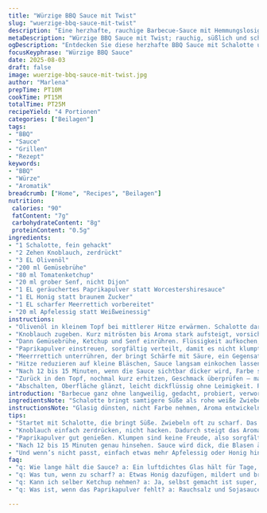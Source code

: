 ```yaml
---
title: "Würzige BBQ Sauce mit Twist"
slug: "wuerzige-bbq-sauce-mit-twist"
description: "Eine herzhafte, rauchige Barbecue-Sauce mit Hemmungslosigkeit im Geschmack. Schalotte statt Zwiebel bringt Süße, geräuchertes Paprikapulver ersetzt Worcestershire. Brauner Zucker weicht etwas Honig, mehr Säure durch Apfelessig. Langsam eingekocht bis Blasen flüstern, dann grob püriert für Biss. Leicht süß-scharf, mit leichtem Senfaroma und einem Hauch Meerrettich. Immer wieder abgeschmeckt, Anpassungen an Alltagsvorrat und Stimmung. Flüssigkeitsbalance mit Gemüsebrühe statt Hühnerbrühe, rastlos gerührt, bis alles bindet und glänzt. Glück, wenn um Kitche öffnet, Essig und Rauch mischen."
metaDescription: "Würzige BBQ Sauce mit Twist; rauchig, süßlich und scharf. Perfekt für Grillabende und mehr."
ogDescription: "Entdecken Sie diese herzhafte BBQ Sauce mit Schalotte und Meerrettich; Geschmack, der beeindruckt."
focusKeyphrase: "Würzige BBQ Sauce"
date: 2025-08-03
draft: false
image: wuerzige-bbq-sauce-mit-twist.jpg
author: "Marlena"
prepTime: PT10M
cookTime: PT15M
totalTime: PT25M
recipeYield: "4 Portionen"
categories: ["Beilagen"]
tags:
- "BBQ"
- "Sauce"
- "Grillen"
- "Rezept"
keywords:
- "BBQ"
- "Würze"
- "Aromatik"
breadcrumb: ["Home", "Recipes", "Beilagen"]
nutrition: 
 calories: "90"
 fatContent: "7g"
 carbohydrateContent: "8g"
 proteinContent: "0.5g"
ingredients:
- "1 Schalotte, fein gehackt"
- "2 Zehen Knoblauch, zerdrückt"
- "3 EL Olivenöl"
- "200 ml Gemüsebrühe"
- "80 ml Tomatenketchup"
- "20 ml grober Senf, nicht Dijon"
- "1 EL geräuchertes Paprikapulver statt Worcestershiresauce"
- "1 EL Honig statt braunem Zucker"
- "1 EL scharfer Meerrettich vorbereitet"
- "20 ml Apfelessig statt Weißweinessig"
instructions:
- "Olivenöl in kleinem Topf bei mittlerer Hitze erwärmen. Schalotte darin glasig dünsten, nicht braun lassen, lieber sanft caramelisieren. Zeit liegt nicht an Minute, sondern am Klang der Zwiebeln, langsam werden sie weich, die Oberfläche leicht glänzend."
- "Knoblauch zugeben. Kurz mitrösten bis Aroma stark aufsteigt, vorsichtig, damit er nicht anbrennt, sonst bitter."
- "Dann Gemüsebrühe, Ketchup und Senf einrühren. Flüssigkeit aufkochen, sichtbar aufsteigen und Blasen schlagen."
- "Paprikapulver einstreuen, sorgfältig verteilt, damit es nicht klumpt. Honig hinzufügen – nimmt etwas Säure. Alles gründlich vermischen."
- "Meerrrettich unterrühren, der bringt Schärfe mit Säure, ein Gegensatz zu süßlich. Apfelessig nach und nach zugeben. Schmeckt ab, da Apfelessig fruchtiger, also vorsichtig dosieren."
- "Hitze reduzieren auf kleine Bläschen, Sauce langsam einkochen lassen. Rühren nicht vergessen, sonst Bodenbrand, lieber öfter umrühren als nur gelegentlich."
- "Nach 12 bis 15 Minuten, wenn die Sauce sichtbar dicker wird, Farbe satt, kaum mehr Flüssigkeit unterm Löffel, dann pürieren. Grob, nicht komplett fein, Biss ist nice, wegen Textur."
- "Zurück in den Topf, nochmal kurz erhitzen, Geschmack überprüfen – manchmal mehr Honig oder Essig. Manche mögen's süßer, andere zittriger. Ich finde so die Balance. "
- "Abschalten, Oberfläche glänzt, leicht dickflüssig ohne Leimigkeit. Restwärme erledigt letzten Schliff."
introduction: "Barbecue ganz ohne langweilig, gedacht, probiert, verworfen. Schalotte statt Zwiebel probiert – resultiert in mehr Süße, fast samtig beim Kochen. Kein gewöhnliches Rezepte-Abspulen, sondern fühlen, Beobachten. Knoblauch nicht zu lange, sonst beißend. Hühnerbrühe fiel raus, Gemüsebrühe macht's neutraler, aber trotzdem vollmundig. Wer Würstchen oder Rippchen pimpt, nimmt das gerne. Geräuchertes Paprikapulver statt Worcestershiresauce, aus Faulheit, aber geil. Keine Saucen jetzt aus Flasche. Energien steigen, wenn Sauce selber kochen. Zugabe von Honig für glatte, nicht gummiartige Süße. Apfelessig statt Weißwein gibt mehr Fruchtigkeit – habe mehrmals probiert, freue mich, wenn die Säure just richtig tanzt im Mund. Kurz, knackig, manchmal denkt man Röstaromen, manchmal hell, frisch. Alle Konsistenzen wichtig, deshalb nicht alles verrühren, nichts zu fein. Vor allem der Biss ist Trumpf. Geduld zahlt sich aus, ohne Einkochen keine Tiefe, aber auch nie zu dick werden, sonst klebt."
ingredientsNote: "Schalotte bringt samtigere Süße als rohe weiße Zwiebel, aromatisch vielschichtig. Knoblauch zerdrücken, nicht hacken, damit Ölausstoß besser. Olivenöl immer kaltgepresst, schmeckt intensiver. Gemüsebrühe neutral genug, Hühnerbrühe zu dominant. Für Ketchup kann auch selbst gemacht oder Bio. Grober Senf gibt Textur und kippt Geschmack Richtung Rustikal; Dijon passiert, aber Geschmacksintensität anders. Geräuchertes Paprikapulver ersetzt Worcestershiresauce, wenn nicht greifbar: Sojasauce plus Rauchsalz. Honig mildert Süße harmonischer als brauner Zucker. Meerrettich frisch oder aus dem Glas, wichtig die Schärfe frisch. Apfelessig fruchtiger als Weißweinessig, bringt Balance gegen Süße. Variabel je nach Vorrat und Geschmack, Salzzugabe dabei immer sparsam, da alle Zutaten Eigengeschmack."
instructionsNote: "Glasig dünsten, nicht Farbe nehmen, Aroma entwickeln. Schalotte gut beobachten, nicht braun, sonst zu herb. Knoblauchzeit ist kurz, bis Duft stark, sonst bitter. Einrühren aller Flüssigkeiten vorbereitet, um Klumpen zu verhindern. Sauce muss langsam blubbern, nicht hektisch kochen. Rühren hält Boden und Sauce geschmeidig, damit nichts anbrennt. Nach 12-15 Minuten die richtige Bindung finden, das sieht man an dicken Blasen, leichter Widerstand beim Rühren. Pürieren grob, dann mehrstrukturig, so fühlt man die Zutaten, nicht seelenlos glatt. Noch einmal abschmecken, Essig oder Süße nochmal balancieren, hängt auch davon ab, wofür die Sauce später genutzt wird. Sauce fertig, wenn sie am Löffel haftet, aber nicht tropft wie Sirup. Lieblingsfehler: zu frühes Pürieren, dann zu dünn oder zu später, dann zu grob. Sauce aufbewahren in luftdichtem Glas, hält einige Tage. Gerade bei Barbecue sehr flexibel; frisch aufgewärmt fast wie neu."
tips:
- "Startet mit Schalotte, die bringt Süße. Zwiebeln oft zu scharf. Das sanfte Karamellisieren ist entscheidend. Hitze niedrig, sehen, hören. Aroma entwickelt sich, rechtzeitig umschwenken."
- "Knoblauch einfach zerdrücken, nicht hacken. Dadurch steigt das Aroma. Sie wird schnell bitter. Farbveränderung beobachten, kurz rösten, dann gleich Gemüsebrühe einrühren. Langsam aufblubbern lassen."
- "Paprikapulver gut genießen. Klumpen sind keine Freude, also sorgfältig einstreuen. Honig dosieren, wichtig für Balance. Zuviel macht es klebrig. Achten auf den richtigen Geschmack."
- "Nach 12 bis 15 Minuten genau hinsehen. Sauce wird dick, die Blasen ändern sich. Widerstand beim Rühren ist wichtig. Überpürieren vermeiden, Textur ist das Geheimnis. Grob fühlt man die ganzen Zutaten."
- "Und wenn’s nicht passt, einfach etwas mehr Apfelessig oder Honig hinzufügen. Geschmäcker variieren. Wichtig ist Geduld. Nicht zu dick werden lassen, sonst klebt es."
faq:
- "q: Wie lange hält die Sauce? a: Ein luftdichtes Glas hält für Tage, vielleicht eine Woche. Riechen und sehen, ob sie gut ist, kein Schimmel."
- "q: Was tun, wenn zu scharf? a: Etwas Honig dazufügen, mildert und bringt Süße. Zitrone oder Naturjoghurt sind auch Optionen, je nach Bedarf."
- "q: Kann ich selber Ketchup nehmen? a: Ja, selbst gemacht ist super, macht die Sauce frischer. Aber auch Premium-Einkaufs-Ketchup ist eine Möglichkeit."
- "q: Was ist, wenn das Paprikapulver fehlt? a: Rauchsalz und Sojasauce ersetzen schnell. Achten auf die Mengen, hilft, nicht zu übertreiben. Wichtig ist, den Rauchgeschmack zu treffen."

---
```

